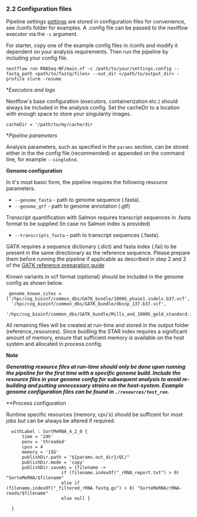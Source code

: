 ### 2.2 Configuration files

Pipeline settings [settings](./settings.md) are stored in configuration files for convenience, see /confs folder for examples. A .config file can be passed to the nextflow executor via the `-c` argument.

For starter, copy one of the example config files in /confs and modify it dependent on your analysis requirements. Then run the pipeline by including your config file.
```
nextflow run RNASeq-NF/main.nf -c /path/to/your/settings.config --fastq_path <path/to/fastq/files> --out_dir </path/to/output_dir> -profile slurm -resume
```

**Executors and logs*

Nextflow's base configuration (executors, containerization etc.) should always be included in the analysis config. Set the cacheDir to a location with enough space to store your singularity images. 

`cacheDir = '/path/to/my/cache/dir`

**Pipeline parameters*

Analysis parameters, such as specified in the `params` section, can be stored either in the the config file (recommended) or appended on the command line, for example `--singleEnd`. 

**Genome configuration**

In it's most basic form, the pipeline requires the following resource parameters.

* `--genome_fasta` - path to genome sequence (.fasta).
* `--genome_gtf` - path to genome annotation (.gtf)

Transcript quantification with Salmon requires transcript sequences in .fasta format to be supplied (In case no Salmon index is provided)
* `--transcripts_fasta` - path to transcript sequences (.fasta).

GATK requires a sequence dictionary (.dict) and fasta index (.fai) to be present in the same directionary as the reference sequence. Please prepare them before running the pipeline if applicable as described in step 2 and 3 of the [GATK reference preparation guide](https://gatkforums.broadinstitute.org/gatk/discussion/2798/howto-prepare-a-reference-for-use-with-bwa-and-gatk)

Known variants in vcf format (optional) should be included in the genome config as shown below.

```
 genome_known_sites = ['/hpc/cog_bioinf/common_dbs/GATK_bundle/1000G_phase1.indels.b37.vcf',
  '/hpc/cog_bioinf/common_dbs/GATK_bundle/dbsnp_137.b37.vcf',
  '/hpc/cog_bioinf/common_dbs/GATK_bundle/Mills_and_1000G_gold_standard.indels.b37.vcf']
```

All remaining files will be created at run-time and stored in the output folder (reference_resources). Since buidling the STAR index requires a significant amount of memory, ensure that sufficient memory is available on the host system and allocated in process.config. 

**Note** 

***Generating resource files at run-time should only be done upon running the pipeline for the first time with a specific genome build. Include the resource files in your genome config for subsequent analysis to avoid re-building and putting unnecessary strains on the host-system. Example genome configuration files can be found in `./resources/test_run`.*** 

**Process configuration

Runtime specific resources (memory, cpu's) should be sufficent for most jobs but can be always be altered if required. 

```
  withLabel : SortMeRNA_4_2_0 {
      time = '24h'
      penv = 'threaded'
      cpus = 4
      memory = '15G'
      publishDir.path = "${params.out_dir}/QC/"
      publishDir.mode = 'copy'
      publishDir.saveAs = {filename ->
                     if (filename.indexOf("_rRNA_report.txt") > 0) "SorteMeRNA/$filename"
                     else if (filename.indexOf("_filtered_rRNA.fastq.gz") > 0) "SorteMeRNA/rRNA-reads/$filename"
                     else null }

  }
```








